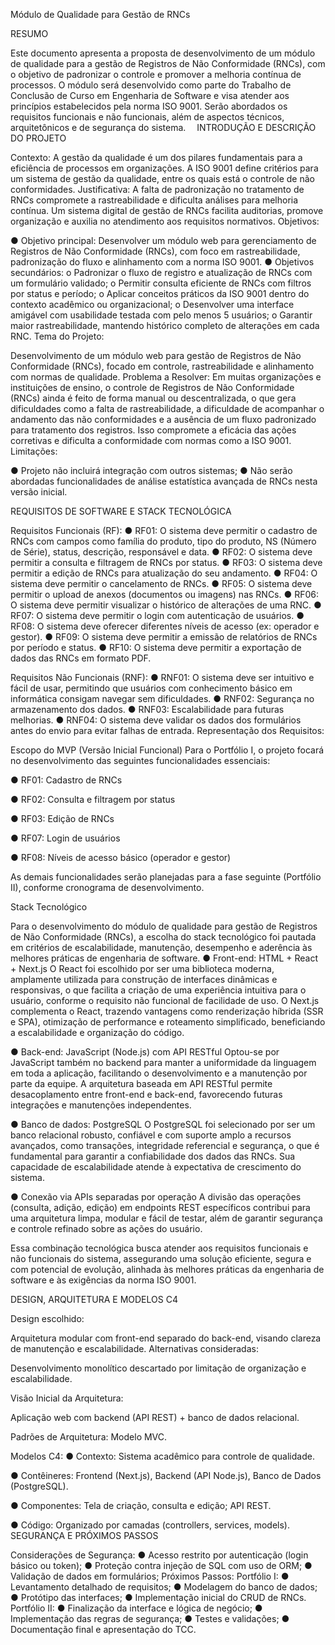 Módulo de Qualidade para Gestão de RNCs


RESUMO

Este documento apresenta a proposta de desenvolvimento de um módulo de qualidade para a gestão de Registros de Não Conformidade (RNCs), com o objetivo de padronizar o controle e promover a melhoria contínua de processos. O módulo será desenvolvido como parte do Trabalho de Conclusão de Curso em Engenharia de Software e visa atender aos princípios estabelecidos pela norma ISO 9001. Serão abordados os requisitos funcionais e não funcionais, além de aspectos técnicos, arquitetônicos e de segurança do sistema. 
INTRODUÇÃO E DESCRIÇÃO DO PROJETO

Contexto:
A gestão da qualidade é um dos pilares fundamentais para a eficiência de processos em organizações. A ISO 9001 define critérios para um sistema de gestão da qualidade, entre os quais está o controle de não conformidades.
Justificativa:
A falta de padronização no tratamento de RNCs compromete a rastreabilidade e dificulta análises para melhoria contínua. Um sistema digital de gestão de RNCs facilita auditorias, promove organização e auxilia no atendimento aos requisitos normativos.
Objetivos:

●	Objetivo principal: Desenvolver um módulo web para gerenciamento de Registros de Não Conformidade (RNCs), com foco em rastreabilidade, padronização do fluxo e alinhamento com a norma ISO 9001.
●	Objetivos secundários:
o	Padronizar o fluxo de registro e atualização de RNCs com um formulário validado;
o	Permitir consulta eficiente de RNCs com filtros por status e período;
o	Aplicar conceitos práticos da ISO 9001 dentro do contexto acadêmico ou organizacional;
o	Desenvolver uma interface amigável com usabilidade testada com pelo menos 5 usuários;
o	Garantir maior rastreabilidade, mantendo histórico completo de alterações em cada RNC.
Tema do Projeto:

Desenvolvimento de um módulo web para gestão de Registros de Não Conformidade (RNCs), focado em controle, rastreabilidade e alinhamento com normas de qualidade.
Problema a Resolver:
Em muitas organizações e instituições de ensino, o controle de Registros de Não Conformidade (RNCs) ainda é feito de forma manual ou descentralizada, o que gera dificuldades como a falta de rastreabilidade, a dificuldade de acompanhar o andamento das não conformidades e a ausência de um fluxo padronizado para tratamento dos registros. Isso compromete a eficácia das ações corretivas e dificulta a conformidade com normas como a ISO 9001.
Limitações:

●	Projeto não incluirá integração com outros sistemas;
●	Não serão abordadas funcionalidades de análise estatística avançada de RNCs nesta versão inicial.

REQUISITOS DE SOFTWARE E STACK TECNOLÓGICA

Requisitos Funcionais (RF):
●	RF01: O sistema deve permitir o cadastro de RNCs com campos como família do produto, tipo do produto, NS (Número de Série), status, descrição, responsável e data.
●	RF02: O sistema deve permitir a consulta e filtragem de RNCs por status.
●	RF03: O sistema deve permitir a edição de RNCs para atualização do seu andamento.
●	RF04: O sistema deve permitir o cancelamento de RNCs.
●	RF05: O sistema deve permitir o upload de anexos (documentos ou imagens) nas RNCs.
●	RF06: O sistema deve permitir visualizar o histórico de alterações de uma RNC.
●	RF07: O sistema deve permitir o login com autenticação de usuários.
●	RF08: O sistema deve oferecer diferentes níveis de acesso (ex: operador e gestor).
●	RF09: O sistema deve permitir a emissão de relatórios de RNCs por período e status.
●	RF10: O sistema deve permitir a exportação de dados das RNCs em formato PDF.

Requisitos Não Funcionais (RNF):
●	RNF01: O sistema deve ser intuitivo e fácil de usar, permitindo que usuários com conhecimento básico em informática consigam navegar sem dificuldades.
●	RNF02: Segurança no armazenamento dos dados.
●	RNF03: Escalabilidade para futuras melhorias.
●	RNF04: O sistema deve validar os dados dos formulários antes do envio para evitar falhas de entrada.
Representação dos Requisitos:
 
Escopo do MVP (Versão Inicial Funcional)
Para o Portfólio I, o projeto focará no desenvolvimento das seguintes funcionalidades essenciais:

●	RF01: Cadastro de RNCs

●	RF02: Consulta e filtragem por status

●	RF03: Edição de RNCs

●	RF07: Login de usuários

●	RF08: Níveis de acesso básico (operador e gestor)

As demais funcionalidades serão planejadas para a fase seguinte (Portfólio II), conforme cronograma de desenvolvimento.

Stack Tecnológico

Para o desenvolvimento do módulo de qualidade para gestão de Registros de Não Conformidade (RNCs), a escolha do stack tecnológico foi pautada em critérios de escalabilidade, manutenção, desempenho e aderência às melhores práticas de engenharia de software.
●	Front-end: HTML + React + Next.js
 O React foi escolhido por ser uma biblioteca moderna, amplamente utilizada para construção de interfaces dinâmicas e responsivas, o que facilita a criação de uma experiência intuitiva para o usuário, conforme o requisito não funcional de facilidade de uso. O Next.js complementa o React, trazendo vantagens como renderização híbrida (SSR e SPA), otimização de performance e roteamento simplificado, beneficiando a escalabilidade e organização do código.

●	Back-end: JavaScript (Node.js) com API RESTful
 Optou-se por JavaScript também no backend para manter a uniformidade da linguagem em toda a aplicação, facilitando o desenvolvimento e a manutenção por parte da equipe. A arquitetura baseada em API RESTful permite desacoplamento entre front-end e back-end, favorecendo futuras integrações e manutenções independentes.

●	Banco de dados: PostgreSQL
 O PostgreSQL foi selecionado por ser um banco relacional robusto, confiável e com suporte amplo a recursos avançados, como transações, integridade referencial e segurança, o que é fundamental para garantir a confiabilidade dos dados das RNCs. Sua capacidade de escalabilidade atende à expectativa de crescimento do sistema.

●	Conexão via APIs separadas por operação
 A divisão das operações (consulta, adição, edição) em endpoints REST específicos contribui para uma arquitetura limpa, modular e fácil de testar, além de garantir segurança e controle refinado sobre as ações do usuário.

Essa combinação tecnológica busca atender aos requisitos funcionais e não funcionais do sistema, assegurando uma solução eficiente, segura e com potencial de evolução, alinhada às melhores práticas da engenharia de software e às exigências da norma ISO 9001.


DESIGN, ARQUITETURA E MODELOS C4

Design escolhido:

Arquitetura modular com front-end separado do back-end, visando clareza de manutenção e escalabilidade.
Alternativas consideradas:

Desenvolvimento monolítico descartado por limitação de organização e escalabilidade.

Visão Inicial da Arquitetura:

Aplicação web com backend (API REST) + banco de dados relacional.

Padrões de Arquitetura:
Modelo MVC.

Modelos C4:
●	Contexto: Sistema acadêmico para controle de qualidade.
 
●	Contêineres: Frontend (Next.js), Backend (API Node.js), Banco de Dados (PostgreSQL).

●	Componentes: Tela de criação, consulta e edição; API REST.
 
●	Código: Organizado por camadas (controllers, services, models).
 
SEGURANÇA E PRÓXIMOS PASSOS


Considerações de Segurança:
●	Acesso restrito por autenticação (login básico ou token);
●	Proteção contra injeção de SQL com uso de ORM;
●	Validação de dados em formulários;
Próximos Passos: Portfólio I:
●	Levantamento detalhado de requisitos;
●	Modelagem do banco de dados;
●	Protótipo das interfaces;
●	Implementação inicial do CRUD de RNCs.
Portfólio II:
●	Finalização da interface e lógica de negócio;
●	Implementação das regras de segurança;
●	Testes e validações;
●	Documentação final e apresentação do TCC.
 
